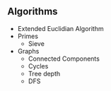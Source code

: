 Algorithms
----------

- Extended Euclidian Algorithm
- Primes
    - Sieve
- Graphs
    - Connected Components
    - Cycles
    - Tree depth
    - DFS